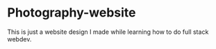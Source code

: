 # Photography-website

This is just a website design I made while learning how to do full stack webdev. 
